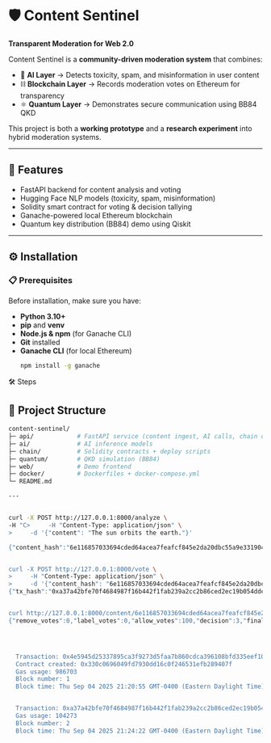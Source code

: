 # 🛡️ Content Sentinel  
**Transparent Moderation for Web 2.0**  

Content Sentinel is a **community-driven moderation system** that combines:  
- 🤖 **AI Layer** → Detects toxicity, spam, and misinformation in user content  
- ⛓️ **Blockchain Layer** → Records moderation votes on Ethereum for transparency  
- ⚛️ **Quantum Layer** → Demonstrates secure communication using BB84 QKD  

This project is both a **working prototype** and a **research experiment** into hybrid moderation systems.  

---

## 🚀 Features
- FastAPI backend for content analysis and voting  
- Hugging Face NLP models (toxicity, spam, misinformation)  
- Solidity smart contract for voting & decision tallying  
- Ganache-powered local Ethereum blockchain  
- Quantum key distribution (BB84) demo using Qiskit  

---


## ⚙️ Installation

### 📋 Prerequisites
Before installation, make sure you have:
- **Python 3.10+**  
- **pip** and **venv**  
- **Node.js & npm** (for Ganache CLI)  
- **Git** installed  
- **Ganache CLI** (for local Ethereum)  
  ```bash
  npm install -g ganache

🛠️ Steps



## 📂 Project Structure
```bash
content-sentinel/
├─ api/            # FastAPI service (content ingest, AI calls, chain ops)
├─ ai/             # AI inference models
├─ chain/          # Solidity contracts + deploy scripts
├─ quantum/        # QKD simulation (BB84)
├─ web/            # Demo frontend
├─ docker/         # Dockerfiles + docker-compose.yml
└─ README.md

---


curl -X POST http://127.0.0.1:8000/analyze \
-H "C>     -H "Content-Type: application/json" \
>     -d '{"content": "The sun orbits the earth."}'

{"content_hash":"6e116857033694cded64acea7feafcf845e2da20dbc55a9e3319041d0637efb8","analysis":{"toxicity":{"label":"toxic","score":0.0009870171779766679},"spam":{"label":"HAM","score":0.9999983310699463},"misinformation":{"label":"supported","score":0.9977899789810181,"evidence":{"score":0.9977899789810181,"evidence_title":"High Earth orbit","nli":{"label":"entailment","score":0.9977899789810181,"all_probs":[0.9977899789810181,0.0009462605230510235,0.0012637831969186664]}}}}}


curl -X POST http://127.0.0.1:8000/vote \
>     -H "Content-Type: application/json" \
>     -d '{"content_hash": "6e116857033694cded64acea7feafcf845e2da20dbc55a9e3319041d0637efb8", "choice": 2}'
{"tx_hash":"0xa37a42bfe70f4684987f16b442f1fab239a2cc2b86ced2ec19b054dde09d1858","status":1}


curl http://127.0.0.1:8000/content/6e116857033694cded64acea7feafcf845e2da20dbc55a9e3319041d0637efb8
{"remove_votes":0,"label_votes":0,"allow_votes":100,"decision":3,"finalized":true}




  Transaction: 0x4e5945d25337895ca3f9273d5faa7b860cdca396108bfd335eef103f71e2dc9b
  Contract created: 0x330c0696049fd7930dd16c0f246531efb289407f
  Gas usage: 986703
  Block number: 1
  Block time: Thu Sep 04 2025 21:20:55 GMT-0400 (Eastern Daylight Time)


  Transaction: 0xa37a42bfe70f4684987f16b442f1fab239a2cc2b86ced2ec19b054dde09d1858
  Gas usage: 104273
  Block number: 2
  Block time: Thu Sep 04 2025 21:24:22 GMT-0400 (Eastern Daylight Time)






